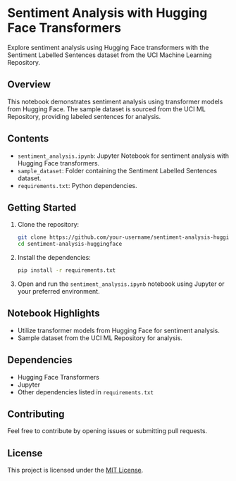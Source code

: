 # Sentiment Analysis with Hugging Face Transformers

Explore sentiment analysis using Hugging Face transformers with the Sentiment Labelled Sentences dataset from the UCI Machine Learning Repository.

## Overview

This notebook demonstrates sentiment analysis using transformer models from Hugging Face. The sample dataset is sourced from the UCI ML Repository, providing labeled sentences for analysis.

## Contents

- `sentiment_analysis.ipynb`: Jupyter Notebook for sentiment analysis with Hugging Face transformers.
- `sample_dataset`: Folder containing the Sentiment Labelled Sentences dataset.
- `requirements.txt`: Python dependencies.

## Getting Started

1. Clone the repository:

    ```bash
    git clone https://github.com/your-username/sentiment-analysis-huggingface.git
    cd sentiment-analysis-huggingface
    ```

2. Install the dependencies:

    ```bash
    pip install -r requirements.txt
    ```

3. Open and run the `sentiment_analysis.ipynb` notebook using Jupyter or your preferred environment.

## Notebook Highlights

- Utilize transformer models from Hugging Face for sentiment analysis.
- Sample dataset from the UCI ML Repository for analysis.

## Dependencies

- Hugging Face Transformers
- Jupyter
- Other dependencies listed in `requirements.txt`

## Contributing

Feel free to contribute by opening issues or submitting pull requests.

## License

This project is licensed under the [MIT License](LICENSE).
